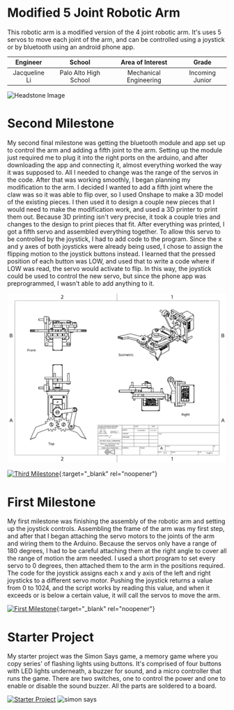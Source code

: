 ﻿# Modified 5 Joint Robotic Arm
This robotic arm is a modified version of the 4 joint robotic arm. It's uses 5 servos to move each joint of the arm, and can be controlled using a joystick or by bluetooth using an android phone app. 

| **Engineer** | **School** | **Area of Interest** | **Grade** |
|:--:|:--:|:--:|:--:|
| Jacqueline Li | Palo Alto High School | Mechanical Engineering | Incoming Junior

![Headstone Image](https://lh3.googleusercontent.com/pw/AM-JKLWvRZPySKtNMw2l8cFQgy0hguL3NRoTFVlV7KkOgYxTWD3nOlJwgJsVo3F3tkhdnyeY9Ajf88zYGMP5llmJCRMDiq_inE7K75EN8vGzypXLCgeLmKIJpN6nrvHO3c4rvDGbwAylgRGtgEn-LO_HIu4=s943-no?authuser=0)

# Second Milestone
My second final milestone was getting the bluetooth module and app set up to control the arm and adding a fifth joint to the arm. Setting up the module just required me to plug it into the right ports on the arduino, and after downloading the app and connecting it, almost everything worked the way it was supposed to. All I needed to change was the range of the servos in the code. After that was working smoothly, I began planning my modification to the arm. I decided I wanted to add a fifth joint where the claw was so it was able to flip over, so I used Onshape to make a 3D model of the existing pieces. I then used it to design a couple new pieces that I would need to make the modification work, and used a 3D printer to print them out. Because 3D printing isn't very precise, it took a couple tries and changes to the design to print pieces that fit. After everything was printed, I got a fifth servo and assembled everything together. To allow this servo to be controlled by the joystick, I had to add code to the program. Since the x and y axes of both joysticks were already being used, I chose to assign the flipping motion to the joystick buttons instead. I learned that the pressed position of each button was LOW, and used that to write a code where if LOW was read, the servo would activate to flip. In this way, the joystick could be used to control the new servo, but since the phone app was preprogrammed, I wasn't able to add anything to it.

![CAD file](https://github.com/BlueStamp-Engineering-2022/Jacqueline_BSE_project/blob/gh-pages/Assembly%201%20Drawing%201.png?raw=true)

[![Third Milestone](https://res.cloudinary.com/marcomontalbano/image/upload/v1612574014/video_to_markdown/images/youtube--y3VAmNlER5Y-c05b58ac6eb4c4700831b2b3070cd403.jpg)](https://www.youtube.com/watch?v=y3VAmNlER5Y&feature=emb_logo "Second Milestone"){:target="_blank" rel="noopener"}

# First Milestone
  
My first milestone was finishing the assembly of the robotic arm and setting up the joystick controls. Assembling the frame of the arm was my first step, and after that I began attaching the servo motors to the joints of the arm and wiring them to the Arduino. Because the servos only have a range of 180 degrees, I had to be careful attaching them at the right angle to cover all the range of motion the arm needed. I used a short program to set every servo to 0 degrees, then attached them to the arm in the positions required. The code for the joystick assigns each x and y axis of the left and right joysticks to a different servo motor. Pushing the joystick returns a value from 0 to 1024, and the script works by reading this value, and when it exceeds or is below a certain value, it will call the servos to move the arm. 

[![First Milestone](https://i3.ytimg.com/vi/Qqwz8_yHCeY/maxresdefault.jpg)](https://www.youtube.com/watch?v=Qqwz8_yHCeY&ab_channel=BlueStampEng "First Milestone"){:target="_blank" rel="noopener"}

# Starter Project
  
My starter project was the Simon Says game, a memory game where you copy series' of flashing lights using buttons. It's comprised of four buttons with LED lights underneath, a buzzer for sound, and a micro controller that runs the game. There are two switches, one to control the power and one to enable or disable the sound buzzer. All the parts are soldered to a board. 

[![Starter Project](https://i3.ytimg.com/vi/HAckeBsume0/maxresdefault.jpg)](https://www.youtube.com/watch?v=HAckeBsume0&ab_channel=BlueStampEng)
![simon says](https://cdn.sparkfun.com//assets/parts/5/1/5/0/SparkFun_Simon_Says_-_Through-Hole_Soldering_Kit-03.jpg)
